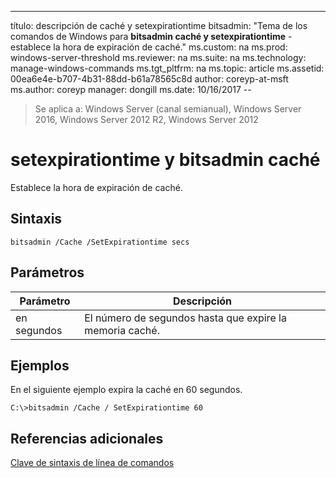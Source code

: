 ---
título: descripción de caché y setexpirationtime bitsadmin: "Tema de los comandos de Windows para **bitsadmin caché y setexpirationtime** -establece la hora de expiración de caché."
ms.custom: na ms.prod: windows-server-threshold ms.reviewer: na ms.suite: na ms.technology: manage-windows-commands ms.tgt_pltfrm: na ms.topic: article ms.assetid: 00ea6e4e-b707-4b31-88dd-b61a78565c8d author: coreyp-at-msft ms.author: coreyp manager: dongill ms.date: 10/16/2017 --

>Se aplica a: Windows Server (canal semianual), Windows Server 2016, Windows Server 2012 R2, Windows Server 2012

# <a name="bitsadmin-cache-and-setexpirationtime"></a>setexpirationtime y bitsadmin caché
Establece la hora de expiración de caché.
## <a name="syntax"></a>Sintaxis
```
bitsadmin /Cache /SetExpirationtime secs
```
## <a name="parameters"></a>Parámetros
|Parámetro|Descripción|
|-------|--------|
|en segundos|El número de segundos hasta que expire la memoria caché.|
## <a name="BKMK_examples"></a>Ejemplos
En el siguiente ejemplo expira la caché en 60 segundos.
```
C:\>bitsadmin /Cache / SetExpirationtime 60
```
## <a name="additional-references"></a>Referencias adicionales
[Clave de sintaxis de línea de comandos](command-line-syntax-key.md)
